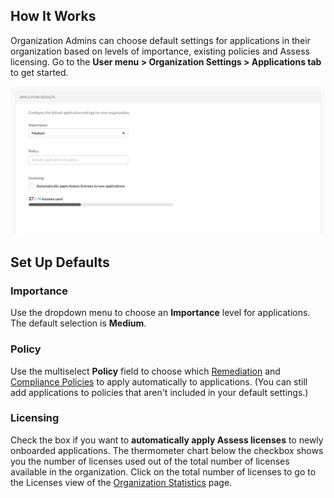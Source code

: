 <!--
title: "Applications"
description: "Overview of application settings"
tags: "Admin Organization settings applications"
-->

## How It Works 

Organization Admins can choose default settings for applications in their organization based on levels of importance, existing policies and Assess licensing. Go to the **User menu > Organization Settings > Applications tab** to get started. 

<a href="assets/images/Application-defaults.png" rel="lightbox" title="Configuration form for Application Defaults"><img class="thumbnail" src="assets/images/Application-defaults.png"/></a>

## Set Up Defaults

### Importance 

Use the dropdown menu to choose an **Importance** level for applications. The default selection is **Medium**. 

### Policy 

Use the multiselect **Policy** field to choose which [Remediation](admin-policymgmt.html#remediate) and [Compliance Policies](admin-policymgmt.html#compliance) to apply automatically to applications. (You can still add applications to policies that aren't included in your default settings.)

### Licensing 

Check the box if you want to **automatically apply Assess licenses** to newly onboarded applications. The thermometer chart below the checkbox shows you the number of licenses used out of the total number of licenses available in the organization. Click on the total number of licenses to go to the Licenses view of the [Organization Statistics](user-reports.html#orgstats) page. 


